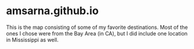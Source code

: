 # amsarna.github.io
This is the map consisting of some of my favorite destinations. Most of the ones I chose were from the Bay Area (in CA), but I did include one location in Mississippi as well. 
